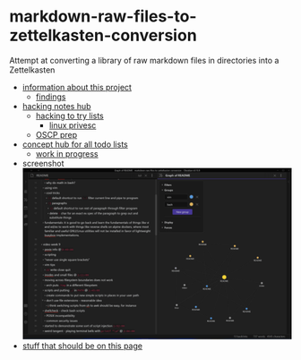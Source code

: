 # markdown-raw-files-to-zettelkasten-conversion
Attempt at converting a library of raw markdown files in directories into a Zettelkasten

- [information about this project](/zet/20221006013612/README.md)
  - [findings](/zet/20221007043646/README.md)
- [hacking notes hub](/zet/20221007220451/README.md)
  - [hacking to try lists](/zet/20221009102436/README.md)
    - [linux privesc](zet/20221003151210/README.md)
  - [OSCP prep](/zet/20221009005402/README.md)
- [concept hub for all todo lists](/zet/20221007044552/README.md)
  - [work in progress](/zet/20221008042814/README.md)
- screenshot
![screenshot of video notes](zet/20221009023024/screenshot_2022-10-08_213214.png)
- [stuff that should be on this page](/zet/20221009192000/README.md)
